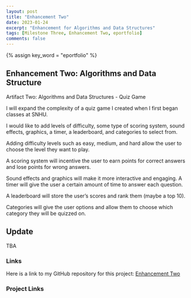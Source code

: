 ```yaml
---
layout: post
title: "Enhancement Two"
date: 2023-01-24
excerpt: "Enhancement for Algorithms and Data Structures"
tags: [Milestone Three, Enhancement Two, eportfolio]
comments: false
---
```

{% assign key_word = "eportfolio" %}
## Enhancement Two: Algorithms and Data Structure

Artifact Two: Algorithms and Data Structures - Quiz Game

I will expand the complexity of a quiz game I created when I first began classes at SNHU. 

I would like to add levels of difficulty, some type of scoring system, sound effects, graphics, a timer, a leaderboard, and categories to select from. 

Adding difficulty levels such as easy, medium, and hard allow the user to choose the level they want to play. 

A scoring system will incentive the user to earn points for correct answers and lose points for wrong answers. 

Sound effects and graphics will make it more interactive and engaging. A timer will give the user a certain amount of time to answer each question. 

A leaderboard will store the user’s scores and rank them (maybe a top 10).  

Categories will give the user options and allow them to choose which category they will be quizzed on. 

## Update

TBA

### Links

Here is a link to my GitHub repository for this project:
[Enhancement Two](([https://github.com/bryson1221/SNHU_Quiz_Game])) 

### Project Links

